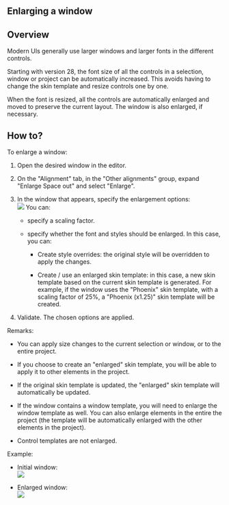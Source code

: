 
## Enlarging a window
			

<a name="NOTE1"></a>
<a name="NOTE1_1"></a>


## Overview
<a name="overview_ELTTEXTE000111"></a>
Modern UIs generally use larger windows and larger fonts in the different controls. 

Starting with version 28, the font size of all the controls in a selection, window or project can be automatically increased. This avoids having to change the skin template and resize controls one by one. 

When the font is resized, all the controls are automatically enlarged and moved to preserve the current layout. The window is also enlarged, if necessary. 

<a name="NOTE2"></a>
<a name="NOTE2_1"></a>


## How to?
<a name="how_ELTTEXTE000135"></a>
To enlarge a window: 

1. Open the desired window in the editor. 

2. On the "Alignment" tab, in the "Other alignments" group, expand "Enlarge
Space out" and select "Enlarge". 

3. In the window that appears, specify the enlargement options: <br>![](https://doc.pcsoft.fr/en-US/images/image.awp?langid=3&name=Agrandir_la_fen%EAtre%20-%20HC%20N%B0002.gif)
 You can: 

	- specify a scaling factor. 

	- specify whether the font and styles should be enlarged. In this case, you can: 

		- Create style overrides: the original style will be overridden to apply the changes. 

		- Create / use an enlarged skin template: in this case, a new skin template based on the current skin template is generated. For example, if the window uses the "Phoenix" skin template, with a scaling factor of 25%, a "Phoenix (x1.25)" skin template will be created.  




4. Validate. The chosen options are applied. 




Remarks: 

- You can apply size changes to the current selection or window, or to the entire project. 

- If you choose to create an "enlarged" skin template, you will be able to apply it to other elements in the project. 

- If the original skin template is updated, the "enlarged" skin template will automatically be updated. 

- If the window contains a window template, you will need to enlarge the window template as well. You can also enlarge elements in the entire the project (the template will be automatically enlarged with the other elements in the project). 

- Control templates are not enlarged. 



Example: 

- Initial window:  <br>![](https://doc.pcsoft.fr/en-US/images/image.awp?langid=3&name=Agrandir_la_fen%EAtre%20-%20HC%20N%B0001.gif&type=thumb)


- Enlarged window: <br>![](https://doc.pcsoft.fr/en-US/images/image.awp?langid=3&name=Agrandir_la_fen%EAtre%20-%20HC%20N%B0003.gif&type=thumb)






